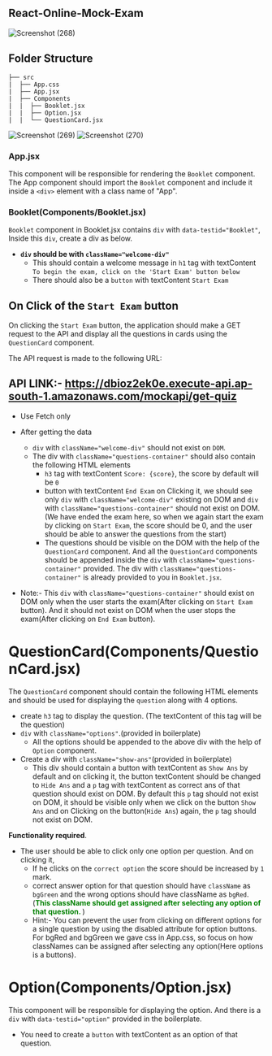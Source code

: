 ## React-Online-Mock-Exam
![Screenshot (268)](https://github.com/SK-ALIJAN/ReactQuestionApp/assets/106768235/4022f12f-e040-4264-be74-e435c0e16daa)

## Folder Structure

```
├── src
|  ├── App.css
|  ├── App.jsx
|  ├── Components
|  |  ├── Booklet.jsx
|  |  ├── Option.jsx
|  |  └── QuestionCard.jsx
```

![Screenshot (269)](https://github.com/SK-ALIJAN/ReactQuestionApp/assets/106768235/8d3339c5-95d1-42e5-97e1-139f9d96df41)
![Screenshot (270)](https://github.com/SK-ALIJAN/ReactQuestionApp/assets/106768235/7d52d3ae-e463-473f-832f-cba96be953ff)

### App.jsx


This component will be responsible for rendering the `Booklet` component. The App component should import the `Booklet` component and include it inside a `<div>` element with a class name of "App".


### Booklet(Components/Booklet.jsx)

`Booklet` component in Booklet.jsx contains `div` with `data-testid="Booklet"`, Inside this `div`, create a div as below.

- **`div` should be with `className="welcome-div"`**
  - This should contain a welcome message in `h1` tag with textContent `To begin the exam, click on the 'Start Exam' button below`
  - There should also be a `button` with textContent `Start Exam`

## On Click of the `Start Exam` button

On clicking the `Start Exam` button, the application should make a GET request to the API and display all the questions in cards using the `QuestionCard` component.

The API request is made to the following URL:

## API LINK:- https://dbioz2ek0e.execute-api.ap-south-1.amazonaws.com/mockapi/get-quiz

- Use Fetch only

- After getting the data
  - `div` with `className="welcome-div"` should not exist on `DOM`.
  - The div with `className="questions-container"` should also contain the following HTML elements
    - `h3` tag with textContent `Score: {score}`, the score by default will be `0`
    - button with textContent `End Exam` on Clicking it, we should see only `div` with `className="welcome-div"` existing on DOM and `div` with `className="questions-container"` should not exist on DOM. (We have ended the exam here, so when we again start the exam by clicking on `Start Exam`, the score should be 0, and the user should be able to answer the questions from the start)
    - The questions should be visible on the DOM with the help of the `QuestionCard` component. And all the `QuestionCard` components should be appended inside the `div` with `className="questions-container"` provided. The div with `className="questions-container"` is already provided to you in `Booklet.jsx`.

- Note:- This `div` with `className="questions-container"` should exist on DOM only when the user starts the exam(After clicking on `Start Exam` button). And it should not exist on DOM when the user stops the exam(After clicking on `End Exam` button).



# QuestionCard(Components/QuestionCard.jsx)

The `QuestionCard` component should contain the following HTML elements and should be used for displaying the `question` along with 4 options.
- create `h3` tag to display the question. (The textContent of this tag will be the question)
- `div` with `className="options"`.(provided in boilerplate)
  - All the options should be appended to the above div with the help of `Option` component.
- Create a div with `className="show-ans"`(provided in boilerplate)
  - This div should contain a button with textContent as `Show Ans` by default and on clicking it, the button textContent should be changed to `Hide Ans` and a `p` tag with textContent as correct ans of that question should exist on DOM. By default this `p` tag should not exist on DOM, it should be visible only when we click on the button `Show Ans` and on Clicking on the button(`Hide Ans`) again, the `p` tag should not exist on DOM.


**Functionality required**.

- The user should be able to click only one option per question. And on clicking it,
  - If he clicks on the `correct option` the score should be increased by `1` mark.
  - correct answer option for that question should have `className` as `bgGreen` and the wrong options should have className as `bgRed`.(<b style="color:green">This className should get assigned after selecting any option of that question. </b>)
  - Hint:- You can prevent the user from clicking on different options for a single question by using the disabled attribute for option buttons. For bgRed and bgGreen we gave css in App.css, so focus on how classNames can be assigned after selecting any option(Here options is a buttons).


# Option(Components/Option.jsx)

This component will be responsible for displaying the option. And there is a `div` with `data-testid="option"` provided in the boilerplate.

- You need to create a `button` with textContent as an option of that question.


